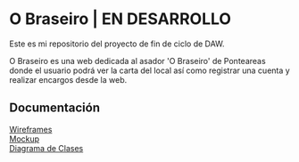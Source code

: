 
# O Braseiro | EN DESARROLLO

Este es mi repositorio del proyecto de fin de ciclo de DAW.

O Braseiro es una web dedicada al asador 'O Braseiro' de Ponteareas donde el usuario podrá ver la carta del local así como registrar una cuenta y realizar encargos desde la web.


## Documentación 
[Wireframes](https://linktodocumentation)  
[Mockup](https://linktodocumentation)  
[Diagrama de Clases](https://linktodocumentation)
